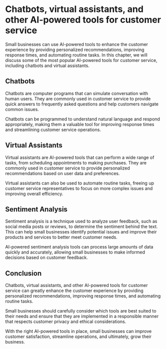 Chatbots, virtual assistants, and other AI-powered tools for customer service
===============================================================================================================================

Small businesses can use AI-powered tools to enhance the customer experience by providing personalized recommendations, improving response times, and automating routine tasks. In this chapter, we will discuss some of the most popular AI-powered tools for customer service, including chatbots and virtual assistants.

Chatbots
--------

Chatbots are computer programs that can simulate conversation with human users. They are commonly used in customer service to provide quick answers to frequently asked questions and help customers navigate common issues.

Chatbots can be programmed to understand natural language and respond appropriately, making them a valuable tool for improving response times and streamlining customer service operations.

Virtual Assistants
------------------

Virtual assistants are AI-powered tools that can perform a wide range of tasks, from scheduling appointments to making purchases. They are commonly used in customer service to provide personalized recommendations based on user data and preferences.

Virtual assistants can also be used to automate routine tasks, freeing up customer service representatives to focus on more complex issues and improving overall efficiency.

Sentiment Analysis
------------------

Sentiment analysis is a technique used to analyze user feedback, such as social media posts or reviews, to determine the sentiment behind the text. This can help small businesses identify potential issues and improve their products and services to better meet customer needs.

AI-powered sentiment analysis tools can process large amounts of data quickly and accurately, allowing small businesses to make informed decisions based on customer feedback.

Conclusion
----------

Chatbots, virtual assistants, and other AI-powered tools for customer service can greatly enhance the customer experience by providing personalized recommendations, improving response times, and automating routine tasks.

Small businesses should carefully consider which tools are best suited to their needs and ensure that they are implemented in a responsible manner that respects customer privacy and ethical considerations.

With the right AI-powered tools in place, small businesses can improve customer satisfaction, streamline operations, and ultimately, grow their business.
